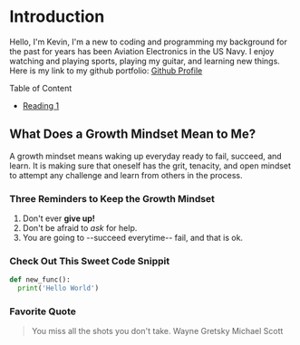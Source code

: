 # Introduction

Hello, I'm Kevin, I'm a new to coding and programming my background for the past for years has been Aviation Electronics in the US Navy. I enjoy watching and playing sports, playing my guitar, and learning new things. Here is my link to my github portfolio: [Github Profile](https://github.com/kevin-c-stone)

Table of Content

- [Reading 1](markdown.md)

## What Does a Growth Mindset Mean to Me?

A growth mindset means waking up everyday ready to fail, succeed, and learn. It is making sure that oneself has the grit, tenacity, and open mindset to attempt any challenge and learn from others in the process.

### Three Reminders to Keep the Growth Mindset
1. Don't ever **give up!** 
2. Don't be afraid to *ask* for help.
3. You are going to --succeed everytime-- fail, and that is ok.

### Check Out This Sweet Code Snippit

```python
def new_func():
  print('Hello World')
```

### Favorite Quote
> You miss all the shots you don't take.
> Wayne Gretsky
> Michael Scott

